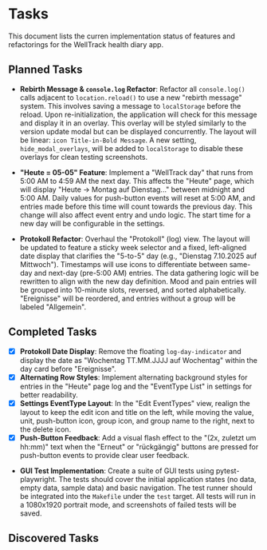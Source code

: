# Tasks

This document lists the curren implementation status of features and refactorings for the WellTrack health diary app.

## Planned Tasks

- **Rebirth Message & `console.log` Refactor**: Refactor all `console.log()` calls adjacent to `location.reload()` to use a new "rebirth message" system. This involves saving a message to `localStorage` before the reload. Upon re-initialization, the application will check for this message and display it in an overlay. This overlay will be styled similarly to the version update modal but can be displayed concurrently. The layout will be linear: `icon Title-in-Bold Message`. A new setting, `hide_modal_overlays`, will be added to `localStorage` to disable these overlays for clean testing screenshots.

- **"Heute = 05-05" Feature**: Implement a "WellTrack day" that runs from 5:00 AM to 4:59 AM the next day. This affects the "Heute" page, which will display "Heute -> Montag auf Dienstag..." between midnight and 5:00 AM. Daily values for push-button events will reset at 5:00 AM, and entries made before this time will count towards the previous day. This change will also affect event entry and undo logic. The start time for a new day will be configurable in the settings.

- **Protokoll Refactor**: Overhaul the "Protokoll" (log) view. The layout will be updated to feature a sticky week selector and a fixed, left-aligned date display that clarifies the "5-to-5" day (e.g., "Dienstag 7.10.2025 auf Mittwoch"). Timestamps will use icons to differentiate between same-day and next-day (pre-5:00 AM) entries. The data gathering logic will be rewritten to align with the new day definition. Mood and pain entries will be grouped into 10-minute slots, reversed, and sorted alphabetically. "Ereignisse" will be reordered, and entries without a group will be labeled "Allgemein".

## Completed Tasks
- [x] **Protokoll Date Display**: Remove the floating `log-day-indicator` and display the date as "Wochentag TT.MM.JJJJ auf Wochentag" within the day card before "Ereignisse".
- [x] **Alternating Row Styles**: Implement alternating background styles for entries in the "Heute" page log and the "EventType List" in settings for better readability.
- [x] **Settings EventType Layout**: In the "Edit EventTypes" view, realign the layout to keep the edit icon and title on the left, while moving the value, unit, push-button icon, group icon, and group name to the right, next to the delete icon.
- [x] **Push-Button Feedback**: Add a visual flash effect to the "(2x, zuletzt um hh:mm)" text when the "Erneut" or "rückgängig" buttons are pressed for push-button events to provide clear user feedback.
- **GUI Test Implementation**: Create a suite of GUI tests using pytest-playwright. The tests should cover the initial application states (no data, empty data, sample data) and basic navigation. The test runner should be integrated into the `Makefile` under the `test` target. All tests will run in a 1080x1920 portrait mode, and screenshots of failed tests will be saved.

## Discovered Tasks